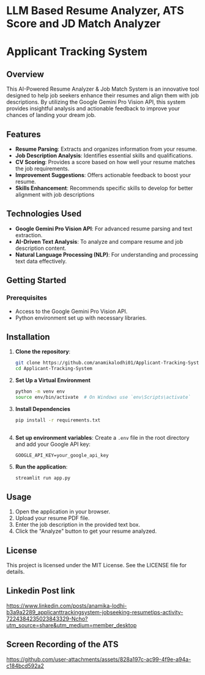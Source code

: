 # LLM Based Resume Analyzer, ATS Score and JD Match Analyzer

# Applicant Tracking System 

## Overview
This AI-Powered Resume Analyzer & Job Match System is an innovative tool designed to help job seekers enhance their resumes and align them with job descriptions. By utilizing the Google Gemini Pro Vision API, this system provides insightful analysis and actionable feedback to improve your chances of landing your dream job.

## Features
- **Resume Parsing**: Extracts and organizes information from your resume.
- **Job Description Analysis**: Identifies essential skills and qualifications.
- **CV Scoring**: Provides a score based on how well your resume matches the job requirements.
- **Improvement Suggestions**: Offers actionable feedback to boost your resume.
- **Skills Enhancement**: Recommends specific skills to develop for better alignment with job descriptions
  
## Technologies Used
- **Google Gemini Pro Vision API**: For advanced resume parsing and text extraction.
- **AI-Driven Text Analysis**: To analyze and compare resume and job description content.
- **Natural Language Processing (NLP)**: For understanding and processing text data effectively.
  
## Getting Started
### Prerequisites

- Access to the Google Gemini Pro Vision API.
- Python environment set up with necessary libraries.

## Installation
1. **Clone the repository**:
    ```bash
    git clone https://github.com/anamikalodhi01/Applicant-Tracking-System.git
    cd Applicant-Tracking-System
    ```

2. **Set Up a Virtual Environment**
   ```bash
   python -m venv env
   source env/bin/activate  # On Windows use `env\Scripts\activate`

3. **Install Dependencies**
   ```bash
   pip install -r requirements.txt
 
4. **Set up environment variables**:
    Create a `.env` file in the root directory and add your Google API key:
    ```
    GOOGLE_API_KEY=your_google_api_key
    ```

5. **Run the application**:
    ```bash
    streamlit run app.py
    ```

## Usage
1. Open the application in your browser.
2. Upload your resume PDF file.
3. Enter the job description in the provided text box.
4. Click the "Analyze" button to get your resume analyzed.

## License
This project is licensed under the MIT License. See the LICENSE file for details.

## Linkedin Post link 
https://www.linkedin.com/posts/anamika-lodhi-b3a9a2289_applicanttrackingsystem-jobseeking-resumetips-activity-7224384235023843329-Ncho?utm_source=share&utm_medium=member_desktop

## Screen Recording of the ATS
https://github.com/user-attachments/assets/828a197c-ac99-4f9e-a94a-c184bcd592a2



